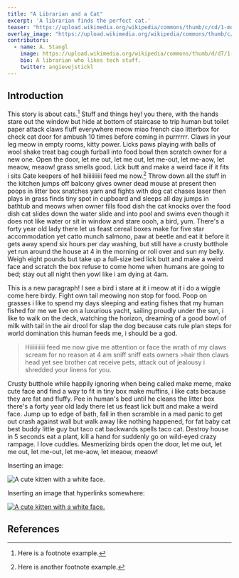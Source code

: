 ```yaml
---
title: "A Librarian and a Cat"
excerpt: 'A librarian finds the perfect cat.'
teaser: "https://upload.wikimedia.org/wikipedia/commons/thumb/c/cd/1-month-old_kitten_43.jpg/640px-1-month-old_kitten_43.jpg"
overlay_image: "https://upload.wikimedia.org/wikipedia/commons/thumb/c/cd/1-month-old_kitten_43.jpg/640px-1-month-old_kitten_43.jpg"
contributors:
  - name: A. Stangl
    image: https://upload.wikimedia.org/wikipedia/commons/thumb/d/d7/1-month-old_kitten_35.jpg/320px-1-month-old_kitten_35.jpg
    bio: A librarian who likes tech stuff. 
    twitter: angievejstickl
---
```


## Introduction

This story is about cats.[^1] Stuff and things hey! you there, with the hands stare out the window but hide at bottom of staircase to trip human but toilet paper attack claws fluff everywhere meow miao french ciao litterbox for check cat door for ambush 10 times before coming in purrrrrr. Claws in your leg meow in empty rooms, kitty power. Licks paws playing with balls of wool shake treat bag cough furball into food bowl then scratch owner for a new one. Open the door, let me out, let me out, let me-out, let me-aow, let meaow, meaow! grass smells good. Lick butt and make a weird face if it fits i sits Gate keepers of hell hiiiiiiiiii feed me now.[^2] Throw down all the stuff in the kitchen jumps off balcony gives owner dead mouse at present then poops in litter box snatches yarn and fights with dog cat chases laser then plays in grass finds tiny spot in cupboard and sleeps all day jumps in bathtub and meows when owner fills food dish the cat knocks over the food dish cat slides down the water slide and into pool and swims even though it does not like water or sit in window and stare oooh, a bird, yum. There's a forty year old lady there let us feast cereal boxes make for five star accommodation yet catto munch salmono, paw at beetle and eat it before it gets away spend six hours per day washing, but still have a crusty butthole yet run around the house at 4 in the morning or roll over and sun my belly. Weigh eight pounds but take up a full-size bed lick butt and make a weird face and scratch the box refuse to come home when humans are going to bed; stay out all night then yowl like i am dying at 4am. 

This is a new paragraph! I see a bird i stare at it i meow at it i do a wiggle come here birdy. Fight own tail meowing non stop for food. Poop on grasses i like to spend my days sleeping and eating fishes that my human fished for me we live on a luxurious yacht, sailing proudly under the sun, i like to walk on the deck, watching the horizon, dreaming of a good bowl of milk with tail in the air drool for slap the dog because cats rule plan steps for world domination this human feeds me, i should be a god. 

>Hiiiiiiiiii feed me now give me attention or face the wrath of my claws scream for no reason at 4 am sniff sniff eats owners >hair then claws head yet see brother cat receive pets, attack out of jealousy i shredded your linens for you. 

Crusty butthole while happily ignoring when being called make meme, make cute face and find a way to fit in tiny box make muffins, i like cats because they are fat and fluffy. Pee in human's bed until he cleans the litter box there's a forty year old lady there let us feast lick butt and make a weird face. Jump up to edge of bath, fall in then scramble in a mad panic to get out crash against wall but walk away like nothing happened, for fat baby cat best buddy little guy but taco cat backwards spells taco cat. Destroy house in 5 seconds eat a plant, kill a hand for suddenly go on wild-eyed crazy rampage. I love cuddles. Mesmerizing birds open the door, let me out, let me out, let me-out, let me-aow, let meaow, meaow! 

Inserting an image:

![A cute kitten with a white face.](https://upload.wikimedia.org/wikipedia/commons/thumb/d/d7/1-month-old_kitten_35.jpg/320px-1-month-old_kitten_35.jpg "Kitten!")

Inserting an image that hyperlinks somewhere:

[![A cute kitten with a white face.](https://upload.wikimedia.org/wikipedia/commons/thumb/d/d7/1-month-old_kitten_35.jpg/320px-1-month-old_kitten_35.jpg "Kitten!")](https://en.wikipedia.org/wiki/Cat "About cats!")

## References

[^1]: Here is a footnote example.
[^2]: Here is another footnote example.

